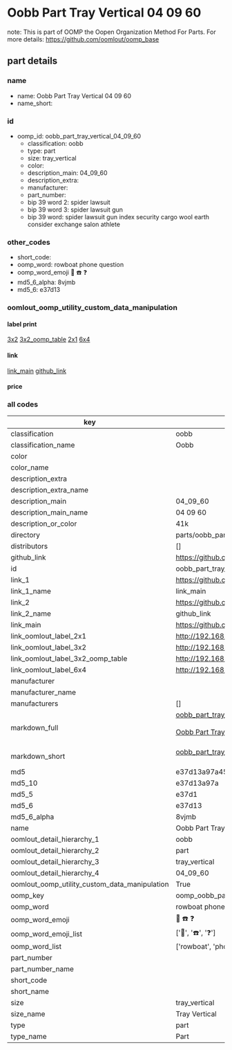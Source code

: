 # Oobb Part Tray Vertical 04 09 60  

note: This is part of OOMP the Oopen Organization Method For Parts. For more details: https://github.com/oomlout/oomp_base

##  part details





### name
* name: Oobb Part Tray Vertical 04 09 60
* name_short: 
### id
* oomp_id: oobb_part_tray_vertical_04_09_60
  * classification: oobb
  * type: part
  * size: tray_vertical
  * color: 
  * description_main: 04_09_60
  * description_extra: 
  * manufacturer: 
  * part_number: 
  * bip 39 word 2: spider lawsuit
  * bip 39 word 3: spider lawsuit gun
  * bip 39 word: spider lawsuit gun index security cargo wool earth consider exchange salon athlete

### other_codes
* short_code: 
* oomp_word: rowboat phone question
* oomp_word_emoji :rowboat: :phone: :question:
* md5_6_alpha: 8vjmb
* md5_6: e37d13






### oomlout_oomp_utility_custom_data_manipulation
#### label print
[3x2](http://192.168.1.245:1112/?label=oomp%208vjmb)
[3x2_oomp_table](http://192.168.1.107:1112/?label=oomp%208vjmb)
[2x1](http://192.168.1.242:1112/?label=oomp%208vjmb)
[6x4](http://192.168.1.55:1112/?label=oomp%208vjmb)    

#### link

[link_main](https://github.com/oomlout/oomlout_oomp_current_version_messy/tree/main/parts/oobb_part_tray_vertical_04_09_60) [github_link](https://github.com/oomlout/oomlout_oomp_part_src/tree/main/parts/oobb_part_tray_vertical_04_09_60)                             

#### price







### all codes 
| key | value |  
| --- | --- |  
| classification | oobb |  
| classification_name | Oobb |  
| color |  |  
| color_name |  |  
| description_extra |  |  
| description_extra_name |  |  
| description_main | 04_09_60 |  
| description_main_name | 04 09 60 |  
| description_or_color | 41k |  
| directory | parts/oobb_part_tray_vertical_04_09_60 |  
| distributors | [] |  
| github_link | https://github.com/oomlout/oomlout_oomp_part_src/tree/main/parts/oobb_part_tray_vertical_04_09_60 |  
| id | oobb_part_tray_vertical_04_09_60 |  
| link_1 | https://github.com/oomlout/oomlout_oomp_current_version_messy/tree/main/parts/oobb_part_tray_vertical_04_09_60 |  
| link_1_name | link_main |  
| link_2 | https://github.com/oomlout/oomlout_oomp_part_src/tree/main/parts/oobb_part_tray_vertical_04_09_60 |  
| link_2_name | github_link |  
| link_main | https://github.com/oomlout/oomlout_oomp_current_version_messy/tree/main/parts/oobb_part_tray_vertical_04_09_60 |  
| link_oomlout_label_2x1 | http://192.168.1.242:1112/?label=oomp%208vjmb |  
| link_oomlout_label_3x2 | http://192.168.1.245:1112/?label=oomp%208vjmb |  
| link_oomlout_label_3x2_oomp_table | http://192.168.1.107:1112/?label=oomp%208vjmb |  
| link_oomlout_label_6x4 | http://192.168.1.55:1112/?label=oomp%208vjmb |  
| manufacturer |  |  
| manufacturer_name |  |  
| manufacturers | [] |  
| markdown_full | [oobb_part_tray_vertical_04_09_60](https://github.com/oomlout/oomlout_oomp_current_version_messy/tree/main/parts/oobb_part_tray_vertical_04_09_60)<br>[](https://github.com/oomlout/oomlout_oomp_current_version_messy/tree/main/parts/oobb_part_tray_vertical_04_09_60)<br>[Oobb Part Tray Vertical 04 09 60](https://github.com/oomlout/oomlout_oomp_current_version_messy/tree/main/parts/oobb_part_tray_vertical_04_09_60)<br><br> |  
| markdown_short | [oobb_part_tray_vertical_04_09_60](https://github.com/oomlout/oomlout_oomp_current_version_messy/tree/main/parts/oobb_part_tray_vertical_04_09_60)<br><br> |  
| md5 | e37d13a97a457fa88ae1672ccfdf8e8d |  
| md5_10 | e37d13a97a |  
| md5_5 | e37d1 |  
| md5_6 | e37d13 |  
| md5_6_alpha | 8vjmb |  
| name | Oobb Part Tray Vertical 04 09 60 |  
| oomlout_detail_hierarchy_1 | oobb |  
| oomlout_detail_hierarchy_2 | part |  
| oomlout_detail_hierarchy_3 | tray_vertical |  
| oomlout_detail_hierarchy_4 | 04_09_60 |  
| oomlout_oomp_utility_custom_data_manipulation | True |  
| oomp_key | oomp_oobb_part_tray_vertical_04_09_60 |  
| oomp_word | rowboat phone question |  
| oomp_word_emoji | :rowboat: :phone: :question: |  
| oomp_word_emoji_list | [':rowboat:', ':phone:', ':question:'] |  
| oomp_word_list | ['rowboat', 'phone', 'question'] |  
| part_number |  |  
| part_number_name |  |  
| short_code |  |  
| short_name |  |  
| size | tray_vertical |  
| size_name | Tray Vertical |  
| type | part |  
| type_name | Part |  
